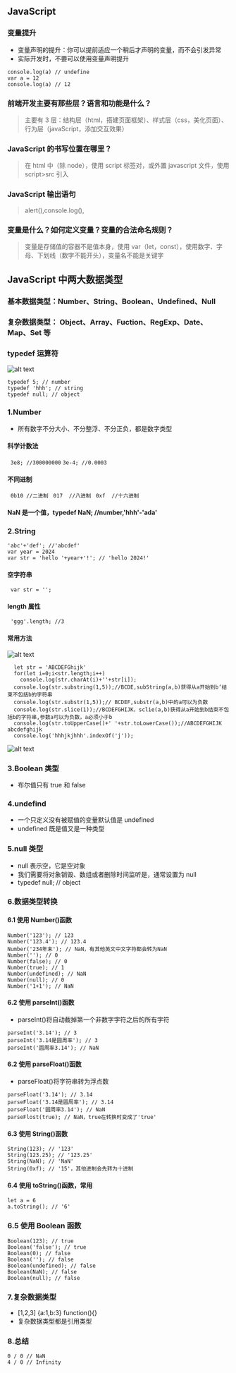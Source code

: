 ## JavaScript

### 变量提升

- 变量声明的提升：你可以提前适应一个稍后才声明的变量，而不会引发异常
- 实际开发时，不要可以使用变量声明提升

```
console.log(a) // undefine
var a = 12
console.log(a) // 12
```

### 前端开发主要有那些层？语言和功能是什么？

> 主要有 3 层：结构层（html，搭建页面框架）、样式层（css，美化页面）、行为层（javaScript，添加交互效果）

### JavaScript 的书写位置在哪里？

> 在 html 中（除 node），使用 script 标签对，或外置 javascript 文件，使用 script>src 引入

### JavaScript 输出语句

> alert(),console.log(),

### 变量是什么？如何定义变量？变量的合法命名规则？

> 变量是存储值的容器不是值本身，使用 var（let，const），使用数字、字母、下划线（数字不能开头），变量名不能是关键字

## JavaScript 中两大数据类型

### 基本数据类型：Number、String、Boolean、Undefined、Null

### 复杂数据类型： Object、Array、Fuction、RegExp、Date、Map、Set 等

### typedef 运算符

![alt text](image.png)

```
typedef 5; // number
typedef 'hhh'; // string
typedef null; // object
```

### 1.Number

- 所有数字不分大小、不分整浮、不分正负，都是数字类型

#### 科学计数法

` 3e8; //300000000`
`3e-4; //0.0003 `

#### 不同进制

` 0b10 //二进制`
` 017  //八进制`
` 0xf  //十六进制`

#### NaN 是一个值，typedef NaN; //number,'hhh'-'ada'

### 2.String

```
'abc'+'def'; //'abcdef'
var year = 2024
var str = 'hello '+year+'!'; // 'hello 2024!'
```

#### 空字符串

` var str = '';`

#### length 属性

` 'ggg'.length; //3`

#### 常用方法

![alt text](image-1.png)

```
  let str = 'ABCDEFGhijk'
  for(let i=0;i<str.length;i++)
    console.log(str.charAt(i)+''+str[i]);
  console.log(str.substring(1,5));//BCDE,subString(a,b)获得从a开始到b‘结束不包括b的字符串
  console.log(str.substr(1,5));// BCDEF,substr(a,b)中的a可以为负数
  console.log(str.slice(1));//BCDEFGHIJK，sclie(a,b)获得从a开始到b结束不包括b的字符串,参数a可以为负数，a必须小于b
  console.log(str.toUpperCase()+' '+str.toLowerCase());//ABCDEFGHIJK abcdefghijk
  console.log('hhhjkjhhh'.indexOf('j'));
```

![alt text](image-2.png)

### 3.Boolean 类型

- 布尔值只有 true 和 false

### 4.undefind

- 一个只定义没有被赋值的变量默认值是 undefined
- undefined 既是值又是一种类型

### 5.null 类型

- null 表示空，它是空对象
- 我们需要将对象销毁、数组或者删除时间监听是，通常设置为 null
- typedef null; // object

### 6.数据类型转换

#### 6.1 使用 Number()函数

```
Number('123'); // 123
Number('123.4'); // 123.4
Number('234年末'); // NaN，有其他英文中文字符都会转为NaN
Number(''); // 0
Number(false); // 0
Number(true); // 1
Number(undefined); // NaN
Number(null); // 0
Number('1+1'); // NaN
```

#### 6.2 使用 parseInt()函数

- parseInt()将自动截掉第一个非数字字符之后的所有字符

```
parseInt('3.14'); // 3
parseInt('3.14是圆周率'); // 3
parseInt('圆周率3.14'); // NaN
```

#### 6.2 使用 parseFloat()函数

- parseFloat()将字符串转为浮点数

```
parseFloat('3.14'); // 3.14
parseFloat('3.14是圆周率'); // 3.14
parseFloat('圆周率3.14'); // NaN
parseFlost(true); // NaN，true在转换时变成了'true'
```

#### 6.3 使用 String()函数

```
String(123); // '123'
String(123.25); // '123.25'
String(NaN); // 'NaN'
String(0xf); // '15'，其他进制会先转为十进制
```

#### 6.4 使用 toString()函数，常用

```
let a = 6
a.toString(); // '6'
```

### 6.5 使用 Boolean 函数

```
Boolean(123); // true
Boolean('false'); // true
Boolean(0); // false
Boolean(''); // false
Boolean(undefined); // false
Boolean(NaN); // false
Boolean(null); // false
```

### 7.复杂数据类型

- [1,2,3] {a:1,b:3} function(){}
- 复杂数据类型都是引用类型

### 8.总结

```
0 / 0 // NaN
4 / 0 // Infinity
```
